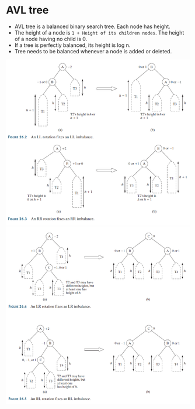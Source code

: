 # AVL tree

* AVL tree is a balanced binary search tree. Each node has height. 
* The height of a node is `1 + Height of its children nodes`. The height of a node having no child is 0.
* If a tree is perfectly balanced, its height is log n.
* Tree needs to be balanced whenever a node is added or deleted.

![AVLTreeLLRR](/images/AVLTreeLLRR.png)
![AVLTreeLRRL](/images/AVLTreeLRRL.png)
